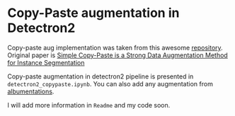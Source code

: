 # Copy-Paste augmentation in Detectron2


Copy-paste aug implementation was taken from this awesome [repository](https://github.com/conradry/copy-paste-aug). Original paper is [Simple Copy-Paste is a Strong Data Augmentation Method for Instance Segmentation](https://arxiv.org/abs/2012.07177v1)

Copy-paste augmentation in detectron2 pipeline is presented in  ```detectron2_copypaste.ipynb```. You can also add any augmentation from [albumentations](https://github.com/albumentations-team/albumentations).

I will add more information in ```Readme``` and my code soon.
